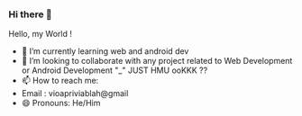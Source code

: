 ### Hi there 👋

Hello, my World !

- 🌱 I’m currently learning web and android dev
- 👯 I’m looking to collaborate with any project related to Web Development or Android Development "_" JUST HMU ooKKK ??
- 📫 How to reach me:
- Email : vioapriviablah@gmail
- 😄 Pronouns: He/Him
